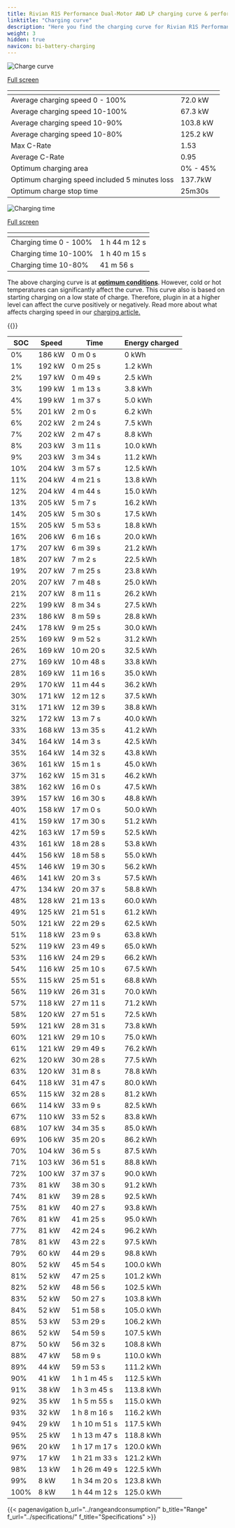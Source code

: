 ```yaml
---
title: Rivian R1S Performance Dual-Motor AWD LP charging curve & performance
linktitle: "Charging curve"
description: "Here you find the charging curve for Rivian R1S Performance Dual-Motor AWD LP."
weight: 3
hidden: true
navicon: bi-battery-charging
---
```

<!-- markdownlint-disable MD033 -->
<!-- markdownlint-disable MD010 -->
<img src="/images/models/rivian/r1/r1s_performance_dual-motor_awd_lp/chargingcurve.svg" alt="Charge curve" class="img-fluid">

[Full screen](/images/models/rivian/r1/r1s_performance_dual-motor_awd_lp/chargingcurve.svg)


<div class="table-responsive">
<table class="table table-striped border">
	<thead>
		<tr>
			<th>
			</th>
			<th>
			</th>
		</tr>
	</thead>
	<tbody>
		<tr>
			<td>
				Average charging speed 0 - 100%
			</td>
			<td>
				72.0 kW
			</td>
		</tr>
		<tr>
			<td>
				Average charging speed 10-100%
			</td>
			<td>
				67.3 kW
			</td>
		</tr>
		<tr>
			<td>
				Average charging speed 10-90%
			</td>
			<td>
				103.8 kW
			</td>
		</tr>
		<tr>
			<td>
				Average charging speed 10-80%
			</td>
			<td>
				125.2 kW
			</td>
		</tr>
		<tr>
			<td>
				Max C-Rate
			</td>
			<td>
				1.53
			</td>
		</tr>
		<tr>
			<td>
				Average C-Rate
			</td>
			<td>
				0.95
			</td>
		</tr>
		<tr>
			<td>
				Optimum charging area
			</td>
			<td>
				0% - 45%
			</td>
		</tr>
		<tr>
			<td>
				Optimum charging speed included 5 minutes loss
			</td>
			<td>
				137.7kW
			</td>
		</tr>
		<tr>
			<td>
				Optimum charge stop time
			</td>
			<td>
				25m30s
			</td>
		</tr>
	</tbody>
</table>
</div>
<img src="/images/models/rivian/r1/r1s_performance_dual-motor_awd_lp/chargingtime.svg" alt="Charging time" class="img-fluid">

[Full screen](/images/models/rivian/r1/r1s_performance_dual-motor_awd_lp/chargingtime.svg)
<div class="table-responsive">
<table class="table table-striped border">
	<thead>
		<tr>
			<th>
			</th>
			<th>
			</th>
		</tr>
	</thead>
	<tbody>
		<tr>
			<td>
				Charging time 0 - 100%
			</td>
			<td>
				1 h 44 m 12 s
			</td>
		</tr>
		<tr>
			<td>
				Charging time 10-100%
			</td>
			<td>
				1 h 40 m 15 s
			</td>
		</tr>
		<tr>
			<td>
				Charging time 10-80%
			</td>
			<td>
				 41 m 56 s
			</td>
		</tr>
	</tbody>
</table>
</div>


The above charging curve is at **[optimum conditions](../../../../../technology/battery/charging/#temperature)**. However, cold or hot temperatures can significantly affect the curve. This curve also is based on starting charging on a low state of charge. Therefore, plugin in at a higher level can affect the curve positively or negatively. Read more about what affects charging speed in our [charging article.](../../../../../technology/battery/charging/)


{{<evkxdisplayaddarticle />}}
<div class="table-responsive">
<table class="table table-striped border">
	<thead>
		<tr>
			<th>
				SOC
			</th>
			<th>
				Speed
			</th>
			<th>
				Time
			</th>
			<th>
				Energy charged
			</th>
		</tr>
	</thead>
	<tbody>
		<tr>
			<td>
				0%
			</td>
			<td>
				186 kW
			</td>
			<td>
				 0 m 0 s
			</td>
			<td>
				0 kWh
			</td>
		</tr>
		<tr>
			<td>
				1%
			</td>
			<td>
				192 kW
			</td>
			<td>
				 0 m 25 s
			</td>
			<td>
				1.2 kWh
			</td>
		</tr>
		<tr>
			<td>
				2%
			</td>
			<td>
				197 kW
			</td>
			<td>
				 0 m 49 s
			</td>
			<td>
				2.5 kWh
			</td>
		</tr>
		<tr>
			<td>
				3%
			</td>
			<td>
				199 kW
			</td>
			<td>
				 1 m 13 s
			</td>
			<td>
				3.8 kWh
			</td>
		</tr>
		<tr>
			<td>
				4%
			</td>
			<td>
				199 kW
			</td>
			<td>
				 1 m 37 s
			</td>
			<td>
				5.0 kWh
			</td>
		</tr>
		<tr>
			<td>
				5%
			</td>
			<td>
				201 kW
			</td>
			<td>
				 2 m 0 s
			</td>
			<td>
				6.2 kWh
			</td>
		</tr>
		<tr>
			<td>
				6%
			</td>
			<td>
				202 kW
			</td>
			<td>
				 2 m 24 s
			</td>
			<td>
				7.5 kWh
			</td>
		</tr>
		<tr>
			<td>
				7%
			</td>
			<td>
				202 kW
			</td>
			<td>
				 2 m 47 s
			</td>
			<td>
				8.8 kWh
			</td>
		</tr>
		<tr>
			<td>
				8%
			</td>
			<td>
				203 kW
			</td>
			<td>
				 3 m 11 s
			</td>
			<td>
				10.0 kWh
			</td>
		</tr>
		<tr>
			<td>
				9%
			</td>
			<td>
				203 kW
			</td>
			<td>
				 3 m 34 s
			</td>
			<td>
				11.2 kWh
			</td>
		</tr>
		<tr>
			<td>
				10%
			</td>
			<td>
				204 kW
			</td>
			<td>
				 3 m 57 s
			</td>
			<td>
				12.5 kWh
			</td>
		</tr>
		<tr>
			<td>
				11%
			</td>
			<td>
				204 kW
			</td>
			<td>
				 4 m 21 s
			</td>
			<td>
				13.8 kWh
			</td>
		</tr>
		<tr>
			<td>
				12%
			</td>
			<td>
				204 kW
			</td>
			<td>
				 4 m 44 s
			</td>
			<td>
				15.0 kWh
			</td>
		</tr>
		<tr>
			<td>
				13%
			</td>
			<td>
				205 kW
			</td>
			<td>
				 5 m 7 s
			</td>
			<td>
				16.2 kWh
			</td>
		</tr>
		<tr>
			<td>
				14%
			</td>
			<td>
				205 kW
			</td>
			<td>
				 5 m 30 s
			</td>
			<td>
				17.5 kWh
			</td>
		</tr>
		<tr>
			<td>
				15%
			</td>
			<td>
				205 kW
			</td>
			<td>
				 5 m 53 s
			</td>
			<td>
				18.8 kWh
			</td>
		</tr>
		<tr>
			<td>
				16%
			</td>
			<td>
				206 kW
			</td>
			<td>
				 6 m 16 s
			</td>
			<td>
				20.0 kWh
			</td>
		</tr>
		<tr>
			<td>
				17%
			</td>
			<td>
				207 kW
			</td>
			<td>
				 6 m 39 s
			</td>
			<td>
				21.2 kWh
			</td>
		</tr>
		<tr>
			<td>
				18%
			</td>
			<td>
				207 kW
			</td>
			<td>
				 7 m 2 s
			</td>
			<td>
				22.5 kWh
			</td>
		</tr>
		<tr>
			<td>
				19%
			</td>
			<td>
				207 kW
			</td>
			<td>
				 7 m 25 s
			</td>
			<td>
				23.8 kWh
			</td>
		</tr>
		<tr>
			<td>
				20%
			</td>
			<td>
				207 kW
			</td>
			<td>
				 7 m 48 s
			</td>
			<td>
				25.0 kWh
			</td>
		</tr>
		<tr>
			<td>
				21%
			</td>
			<td>
				207 kW
			</td>
			<td>
				 8 m 11 s
			</td>
			<td>
				26.2 kWh
			</td>
		</tr>
		<tr>
			<td>
				22%
			</td>
			<td>
				199 kW
			</td>
			<td>
				 8 m 34 s
			</td>
			<td>
				27.5 kWh
			</td>
		</tr>
		<tr>
			<td>
				23%
			</td>
			<td>
				186 kW
			</td>
			<td>
				 8 m 59 s
			</td>
			<td>
				28.8 kWh
			</td>
		</tr>
		<tr>
			<td>
				24%
			</td>
			<td>
				178 kW
			</td>
			<td>
				 9 m 25 s
			</td>
			<td>
				30.0 kWh
			</td>
		</tr>
		<tr>
			<td>
				25%
			</td>
			<td>
				169 kW
			</td>
			<td>
				 9 m 52 s
			</td>
			<td>
				31.2 kWh
			</td>
		</tr>
		<tr>
			<td>
				26%
			</td>
			<td>
				169 kW
			</td>
			<td>
				 10 m 20 s
			</td>
			<td>
				32.5 kWh
			</td>
		</tr>
		<tr>
			<td>
				27%
			</td>
			<td>
				169 kW
			</td>
			<td>
				 10 m 48 s
			</td>
			<td>
				33.8 kWh
			</td>
		</tr>
		<tr>
			<td>
				28%
			</td>
			<td>
				169 kW
			</td>
			<td>
				 11 m 16 s
			</td>
			<td>
				35.0 kWh
			</td>
		</tr>
		<tr>
			<td>
				29%
			</td>
			<td>
				170 kW
			</td>
			<td>
				 11 m 44 s
			</td>
			<td>
				36.2 kWh
			</td>
		</tr>
		<tr>
			<td>
				30%
			</td>
			<td>
				171 kW
			</td>
			<td>
				 12 m 12 s
			</td>
			<td>
				37.5 kWh
			</td>
		</tr>
		<tr>
			<td>
				31%
			</td>
			<td>
				171 kW
			</td>
			<td>
				 12 m 39 s
			</td>
			<td>
				38.8 kWh
			</td>
		</tr>
		<tr>
			<td>
				32%
			</td>
			<td>
				172 kW
			</td>
			<td>
				 13 m 7 s
			</td>
			<td>
				40.0 kWh
			</td>
		</tr>
		<tr>
			<td>
				33%
			</td>
			<td>
				168 kW
			</td>
			<td>
				 13 m 35 s
			</td>
			<td>
				41.2 kWh
			</td>
		</tr>
		<tr>
			<td>
				34%
			</td>
			<td>
				164 kW
			</td>
			<td>
				 14 m 3 s
			</td>
			<td>
				42.5 kWh
			</td>
		</tr>
		<tr>
			<td>
				35%
			</td>
			<td>
				164 kW
			</td>
			<td>
				 14 m 32 s
			</td>
			<td>
				43.8 kWh
			</td>
		</tr>
		<tr>
			<td>
				36%
			</td>
			<td>
				161 kW
			</td>
			<td>
				 15 m 1 s
			</td>
			<td>
				45.0 kWh
			</td>
		</tr>
		<tr>
			<td>
				37%
			</td>
			<td>
				162 kW
			</td>
			<td>
				 15 m 31 s
			</td>
			<td>
				46.2 kWh
			</td>
		</tr>
		<tr>
			<td>
				38%
			</td>
			<td>
				162 kW
			</td>
			<td>
				 16 m 0 s
			</td>
			<td>
				47.5 kWh
			</td>
		</tr>
		<tr>
			<td>
				39%
			</td>
			<td>
				157 kW
			</td>
			<td>
				 16 m 30 s
			</td>
			<td>
				48.8 kWh
			</td>
		</tr>
		<tr>
			<td>
				40%
			</td>
			<td>
				158 kW
			</td>
			<td>
				 17 m 0 s
			</td>
			<td>
				50.0 kWh
			</td>
		</tr>
		<tr>
			<td>
				41%
			</td>
			<td>
				159 kW
			</td>
			<td>
				 17 m 30 s
			</td>
			<td>
				51.2 kWh
			</td>
		</tr>
		<tr>
			<td>
				42%
			</td>
			<td>
				163 kW
			</td>
			<td>
				 17 m 59 s
			</td>
			<td>
				52.5 kWh
			</td>
		</tr>
		<tr>
			<td>
				43%
			</td>
			<td>
				161 kW
			</td>
			<td>
				 18 m 28 s
			</td>
			<td>
				53.8 kWh
			</td>
		</tr>
		<tr>
			<td>
				44%
			</td>
			<td>
				156 kW
			</td>
			<td>
				 18 m 58 s
			</td>
			<td>
				55.0 kWh
			</td>
		</tr>
		<tr>
			<td>
				45%
			</td>
			<td>
				146 kW
			</td>
			<td>
				 19 m 30 s
			</td>
			<td>
				56.2 kWh
			</td>
		</tr>
		<tr>
			<td>
				46%
			</td>
			<td>
				141 kW
			</td>
			<td>
				 20 m 3 s
			</td>
			<td>
				57.5 kWh
			</td>
		</tr>
		<tr>
			<td>
				47%
			</td>
			<td>
				134 kW
			</td>
			<td>
				 20 m 37 s
			</td>
			<td>
				58.8 kWh
			</td>
		</tr>
		<tr>
			<td>
				48%
			</td>
			<td>
				128 kW
			</td>
			<td>
				 21 m 13 s
			</td>
			<td>
				60.0 kWh
			</td>
		</tr>
		<tr>
			<td>
				49%
			</td>
			<td>
				125 kW
			</td>
			<td>
				 21 m 51 s
			</td>
			<td>
				61.2 kWh
			</td>
		</tr>
		<tr>
			<td>
				50%
			</td>
			<td>
				121 kW
			</td>
			<td>
				 22 m 29 s
			</td>
			<td>
				62.5 kWh
			</td>
		</tr>
		<tr>
			<td>
				51%
			</td>
			<td>
				118 kW
			</td>
			<td>
				 23 m 9 s
			</td>
			<td>
				63.8 kWh
			</td>
		</tr>
		<tr>
			<td>
				52%
			</td>
			<td>
				119 kW
			</td>
			<td>
				 23 m 49 s
			</td>
			<td>
				65.0 kWh
			</td>
		</tr>
		<tr>
			<td>
				53%
			</td>
			<td>
				116 kW
			</td>
			<td>
				 24 m 29 s
			</td>
			<td>
				66.2 kWh
			</td>
		</tr>
		<tr>
			<td>
				54%
			</td>
			<td>
				116 kW
			</td>
			<td>
				 25 m 10 s
			</td>
			<td>
				67.5 kWh
			</td>
		</tr>
		<tr>
			<td>
				55%
			</td>
			<td>
				115 kW
			</td>
			<td>
				 25 m 51 s
			</td>
			<td>
				68.8 kWh
			</td>
		</tr>
		<tr>
			<td>
				56%
			</td>
			<td>
				119 kW
			</td>
			<td>
				 26 m 31 s
			</td>
			<td>
				70.0 kWh
			</td>
		</tr>
		<tr>
			<td>
				57%
			</td>
			<td>
				118 kW
			</td>
			<td>
				 27 m 11 s
			</td>
			<td>
				71.2 kWh
			</td>
		</tr>
		<tr>
			<td>
				58%
			</td>
			<td>
				120 kW
			</td>
			<td>
				 27 m 51 s
			</td>
			<td>
				72.5 kWh
			</td>
		</tr>
		<tr>
			<td>
				59%
			</td>
			<td>
				121 kW
			</td>
			<td>
				 28 m 31 s
			</td>
			<td>
				73.8 kWh
			</td>
		</tr>
		<tr>
			<td>
				60%
			</td>
			<td>
				121 kW
			</td>
			<td>
				 29 m 10 s
			</td>
			<td>
				75.0 kWh
			</td>
		</tr>
		<tr>
			<td>
				61%
			</td>
			<td>
				121 kW
			</td>
			<td>
				 29 m 49 s
			</td>
			<td>
				76.2 kWh
			</td>
		</tr>
		<tr>
			<td>
				62%
			</td>
			<td>
				120 kW
			</td>
			<td>
				 30 m 28 s
			</td>
			<td>
				77.5 kWh
			</td>
		</tr>
		<tr>
			<td>
				63%
			</td>
			<td>
				120 kW
			</td>
			<td>
				 31 m 8 s
			</td>
			<td>
				78.8 kWh
			</td>
		</tr>
		<tr>
			<td>
				64%
			</td>
			<td>
				118 kW
			</td>
			<td>
				 31 m 47 s
			</td>
			<td>
				80.0 kWh
			</td>
		</tr>
		<tr>
			<td>
				65%
			</td>
			<td>
				115 kW
			</td>
			<td>
				 32 m 28 s
			</td>
			<td>
				81.2 kWh
			</td>
		</tr>
		<tr>
			<td>
				66%
			</td>
			<td>
				114 kW
			</td>
			<td>
				 33 m 9 s
			</td>
			<td>
				82.5 kWh
			</td>
		</tr>
		<tr>
			<td>
				67%
			</td>
			<td>
				110 kW
			</td>
			<td>
				 33 m 52 s
			</td>
			<td>
				83.8 kWh
			</td>
		</tr>
		<tr>
			<td>
				68%
			</td>
			<td>
				107 kW
			</td>
			<td>
				 34 m 35 s
			</td>
			<td>
				85.0 kWh
			</td>
		</tr>
		<tr>
			<td>
				69%
			</td>
			<td>
				106 kW
			</td>
			<td>
				 35 m 20 s
			</td>
			<td>
				86.2 kWh
			</td>
		</tr>
		<tr>
			<td>
				70%
			</td>
			<td>
				104 kW
			</td>
			<td>
				 36 m 5 s
			</td>
			<td>
				87.5 kWh
			</td>
		</tr>
		<tr>
			<td>
				71%
			</td>
			<td>
				103 kW
			</td>
			<td>
				 36 m 51 s
			</td>
			<td>
				88.8 kWh
			</td>
		</tr>
		<tr>
			<td>
				72%
			</td>
			<td>
				100 kW
			</td>
			<td>
				 37 m 37 s
			</td>
			<td>
				90.0 kWh
			</td>
		</tr>
		<tr>
			<td>
				73%
			</td>
			<td>
				81 kW
			</td>
			<td>
				 38 m 30 s
			</td>
			<td>
				91.2 kWh
			</td>
		</tr>
		<tr>
			<td>
				74%
			</td>
			<td>
				81 kW
			</td>
			<td>
				 39 m 28 s
			</td>
			<td>
				92.5 kWh
			</td>
		</tr>
		<tr>
			<td>
				75%
			</td>
			<td>
				81 kW
			</td>
			<td>
				 40 m 27 s
			</td>
			<td>
				93.8 kWh
			</td>
		</tr>
		<tr>
			<td>
				76%
			</td>
			<td>
				81 kW
			</td>
			<td>
				 41 m 25 s
			</td>
			<td>
				95.0 kWh
			</td>
		</tr>
		<tr>
			<td>
				77%
			</td>
			<td>
				81 kW
			</td>
			<td>
				 42 m 24 s
			</td>
			<td>
				96.2 kWh
			</td>
		</tr>
		<tr>
			<td>
				78%
			</td>
			<td>
				81 kW
			</td>
			<td>
				 43 m 22 s
			</td>
			<td>
				97.5 kWh
			</td>
		</tr>
		<tr>
			<td>
				79%
			</td>
			<td>
				60 kW
			</td>
			<td>
				 44 m 29 s
			</td>
			<td>
				98.8 kWh
			</td>
		</tr>
		<tr>
			<td>
				80%
			</td>
			<td>
				52 kW
			</td>
			<td>
				 45 m 54 s
			</td>
			<td>
				100.0 kWh
			</td>
		</tr>
		<tr>
			<td>
				81%
			</td>
			<td>
				52 kW
			</td>
			<td>
				 47 m 25 s
			</td>
			<td>
				101.2 kWh
			</td>
		</tr>
		<tr>
			<td>
				82%
			</td>
			<td>
				52 kW
			</td>
			<td>
				 48 m 56 s
			</td>
			<td>
				102.5 kWh
			</td>
		</tr>
		<tr>
			<td>
				83%
			</td>
			<td>
				52 kW
			</td>
			<td>
				 50 m 27 s
			</td>
			<td>
				103.8 kWh
			</td>
		</tr>
		<tr>
			<td>
				84%
			</td>
			<td>
				52 kW
			</td>
			<td>
				 51 m 58 s
			</td>
			<td>
				105.0 kWh
			</td>
		</tr>
		<tr>
			<td>
				85%
			</td>
			<td>
				53 kW
			</td>
			<td>
				 53 m 29 s
			</td>
			<td>
				106.2 kWh
			</td>
		</tr>
		<tr>
			<td>
				86%
			</td>
			<td>
				52 kW
			</td>
			<td>
				 54 m 59 s
			</td>
			<td>
				107.5 kWh
			</td>
		</tr>
		<tr>
			<td>
				87%
			</td>
			<td>
				50 kW
			</td>
			<td>
				 56 m 32 s
			</td>
			<td>
				108.8 kWh
			</td>
		</tr>
		<tr>
			<td>
				88%
			</td>
			<td>
				47 kW
			</td>
			<td>
				 58 m 9 s
			</td>
			<td>
				110.0 kWh
			</td>
		</tr>
		<tr>
			<td>
				89%
			</td>
			<td>
				44 kW
			</td>
			<td>
				 59 m 53 s
			</td>
			<td>
				111.2 kWh
			</td>
		</tr>
		<tr>
			<td>
				90%
			</td>
			<td>
				41 kW
			</td>
			<td>
				1 h 1 m 45 s
			</td>
			<td>
				112.5 kWh
			</td>
		</tr>
		<tr>
			<td>
				91%
			</td>
			<td>
				38 kW
			</td>
			<td>
				1 h 3 m 45 s
			</td>
			<td>
				113.8 kWh
			</td>
		</tr>
		<tr>
			<td>
				92%
			</td>
			<td>
				35 kW
			</td>
			<td>
				1 h 5 m 55 s
			</td>
			<td>
				115.0 kWh
			</td>
		</tr>
		<tr>
			<td>
				93%
			</td>
			<td>
				32 kW
			</td>
			<td>
				1 h 8 m 16 s
			</td>
			<td>
				116.2 kWh
			</td>
		</tr>
		<tr>
			<td>
				94%
			</td>
			<td>
				29 kW
			</td>
			<td>
				1 h 10 m 51 s
			</td>
			<td>
				117.5 kWh
			</td>
		</tr>
		<tr>
			<td>
				95%
			</td>
			<td>
				25 kW
			</td>
			<td>
				1 h 13 m 47 s
			</td>
			<td>
				118.8 kWh
			</td>
		</tr>
		<tr>
			<td>
				96%
			</td>
			<td>
				20 kW
			</td>
			<td>
				1 h 17 m 17 s
			</td>
			<td>
				120.0 kWh
			</td>
		</tr>
		<tr>
			<td>
				97%
			</td>
			<td>
				17 kW
			</td>
			<td>
				1 h 21 m 33 s
			</td>
			<td>
				121.2 kWh
			</td>
		</tr>
		<tr>
			<td>
				98%
			</td>
			<td>
				13 kW
			</td>
			<td>
				1 h 26 m 49 s
			</td>
			<td>
				122.5 kWh
			</td>
		</tr>
		<tr>
			<td>
				99%
			</td>
			<td>
				8 kW
			</td>
			<td>
				1 h 34 m 20 s
			</td>
			<td>
				123.8 kWh
			</td>
		</tr>
		<tr>
			<td>
				100%
			</td>
			<td>
				8 kW
			</td>
			<td>
				1 h 44 m 12 s
			</td>
			<td>
				125.0 kWh
			</td>
		</tr>
	</tbody>
</table>
</div>


{{< pagenavigation b_url="../rangeandconsumption/" b_title="Range" f_url="../specifications/" f_title="Specifications" >}}
